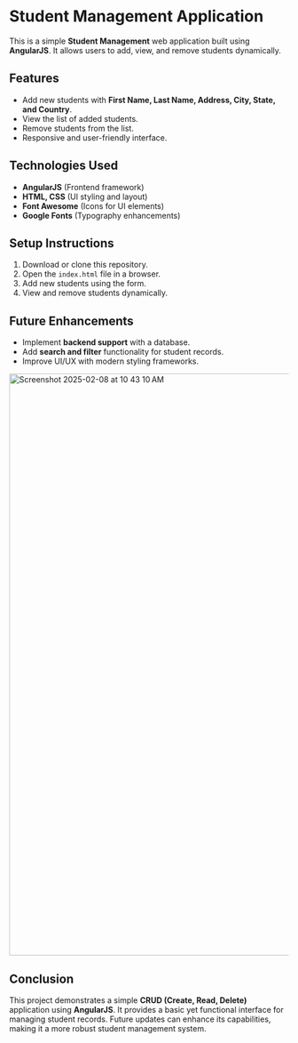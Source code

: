 # Student Management Application

This is a simple **Student Management** web application built using **AngularJS**. It allows users to add, view, and remove students dynamically.

## Features
- Add new students with **First Name, Last Name, Address, City, State, and Country**.  
- View the list of added students.   
- Remove students from the list.   
- Responsive and user-friendly interface.     
  
## Technologies Used  
- **AngularJS** (Frontend framework)    
- **HTML, CSS** (UI styling and layout)  
- **Font Awesome** (Icons for UI elements)  
- **Google Fonts** (Typography enhancements)  
 
## Setup Instructions
1. Download or clone this repository.
2. Open the `index.html` file in a browser.
3. Add new students using the form.
4. View and remove students dynamically.

## Future Enhancements
- Implement **backend support** with a database. 
- Add **search and filter** functionality for student records.
- Improve UI/UX with modern styling frameworks.

<img width="1047" alt="Screenshot 2025-02-08 at 10 43 10 AM" src="https://github.com/user-attachments/assets/aed2b98e-d668-40b7-9c38-35d0a99bc3c1" />

## Conclusion
This project demonstrates a simple **CRUD (Create, Read, Delete)** application using **AngularJS**. It provides a basic yet functional interface for managing student records. Future updates can enhance its capabilities, making it a more robust student management system.
